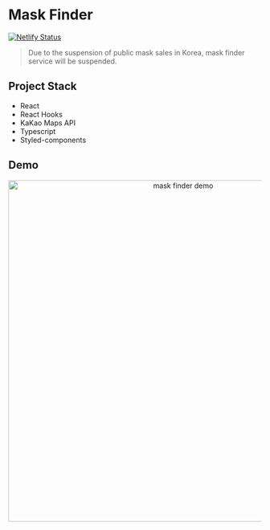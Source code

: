 # Mask Finder

[![Netlify Status](https://api.netlify.com/api/v1/badges/cfefe2c8-63a2-4ea5-b773-e213fb1a70fa/deploy-status)](https://app.netlify.com/sites/mask-finder/deploys)

> Due to the suspension of public mask sales in Korea, mask finder service will be suspended.

## Project Stack

- React
- React Hooks
- KaKao Maps API
- Typescript
- Styled-components

## Demo

<p align="center">
  <img src="./src/app/assets/images/mask-finder-demo.png" alt="mask finder demo" width="680">
</p>
